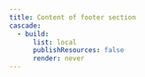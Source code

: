 ```yaml
---
title: Content of footer section
cascade:
  - build:
      list: local
      publishResources: false
      render: never
---
```

